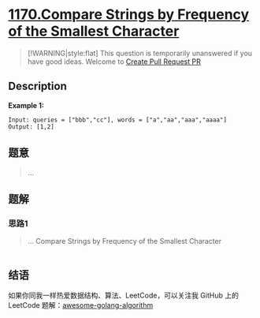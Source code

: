 # [1170.Compare Strings by Frequency of the Smallest Character][title]

> [!WARNING|style:flat]
> This question is temporarily unanswered if you have good ideas. Welcome to [Create Pull Request PR](https://github.com/Golang-Solutions/awesome-golang-algorithm)

## Description

**Example 1:**

```
Input: queries = ["bbb","cc"], words = ["a","aa","aaa","aaaa"]
Output: [1,2]
```

## 题意
> ...

## 题解

### 思路1
> ...
Compare Strings by Frequency of the Smallest Character
```go
```


## 结语

如果你同我一样热爱数据结构、算法、LeetCode，可以关注我 GitHub 上的 LeetCode 题解：[awesome-golang-algorithm][me]

[title]: https://leetcode.com/problems/compare-strings-by-frequency-of-the-smallest-character/
[me]: https://github.com/Golang-Solutions/awesome-golang-algorithm
